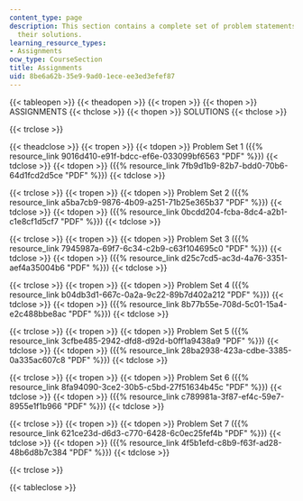 ```yaml
---
content_type: page
description: This section contains a complete set of problem statements along with
  their solutions.
learning_resource_types:
- Assignments
ocw_type: CourseSection
title: Assignments
uid: 8be6a62b-35e9-9ad0-1ece-ee3ed3efef87
---
```


{{< tableopen >}}
{{< theadopen >}}
{{< tropen >}}
{{< thopen >}}
ASSIGNMENTS
{{< thclose >}}
{{< thopen >}}
SOLUTIONS
{{< thclose >}}

{{< trclose >}}

{{< theadclose >}}
{{< tropen >}}
{{< tdopen >}}
Problem Set 1 ({{% resource_link 9016d410-e91f-bdcc-ef6e-033099bf6563 "PDF" %}})
{{< tdclose >}}
{{< tdopen >}}
({{% resource_link 7fb9d1b9-82b7-bdd0-70b6-64d1fcd2d5ce "PDF" %}})
{{< tdclose >}}

{{< trclose >}}
{{< tropen >}}
{{< tdopen >}}
Problem Set 2 ({{% resource_link a5ba7cb9-9876-4b09-a251-71b25e365b37 "PDF" %}})
{{< tdclose >}}
{{< tdopen >}}
({{% resource_link 0bcdd204-fcba-8dc4-a2b1-c1e8cf1d5cf7 "PDF" %}})
{{< tdclose >}}

{{< trclose >}}
{{< tropen >}}
{{< tdopen >}}
Problem Set 3 ({{% resource_link 7945987a-69f7-6c34-c2b9-c63f104695c0 "PDF" %}})
{{< tdclose >}}
{{< tdopen >}}
({{% resource_link d25c7cd5-ac3d-4a76-3351-aef4a35004b6 "PDF" %}})
{{< tdclose >}}

{{< trclose >}}
{{< tropen >}}
{{< tdopen >}}
Problem Set 4 ({{% resource_link b04db3d1-667c-0a2a-9c22-89b7d402a212 "PDF" %}})
{{< tdclose >}}
{{< tdopen >}}
({{% resource_link 8b77b55e-708d-5c01-15a4-e2c488bbe8ac "PDF" %}})
{{< tdclose >}}

{{< trclose >}}
{{< tropen >}}
{{< tdopen >}}
Problem Set 5 ({{% resource_link 3cfbe485-2942-dfd8-d92d-b0ff1a9438a9 "PDF" %}})
{{< tdclose >}}
{{< tdopen >}}
({{% resource_link 28ba2938-423a-cdbe-3385-0a335ac607c8 "PDF" %}})
{{< tdclose >}}

{{< trclose >}}
{{< tropen >}}
{{< tdopen >}}
Problem Set 6 ({{% resource_link 8fa94090-3ce2-30b5-c5bd-27f51634b45c "PDF" %}})
{{< tdclose >}}
{{< tdopen >}}
({{% resource_link c789981a-3f87-ef4c-59e7-8955e1f1b966 "PDF" %}})
{{< tdclose >}}

{{< trclose >}}
{{< tropen >}}
{{< tdopen >}}
Problem Set 7 ({{% resource_link 621ce23d-d6d3-c770-6428-6c0ec25fef4b "PDF" %}})
{{< tdclose >}}
{{< tdopen >}}
({{% resource_link 4f5b1efd-c8b9-f63f-ad28-48b6d8b7c384 "PDF" %}})
{{< tdclose >}}

{{< trclose >}}

{{< tableclose >}}